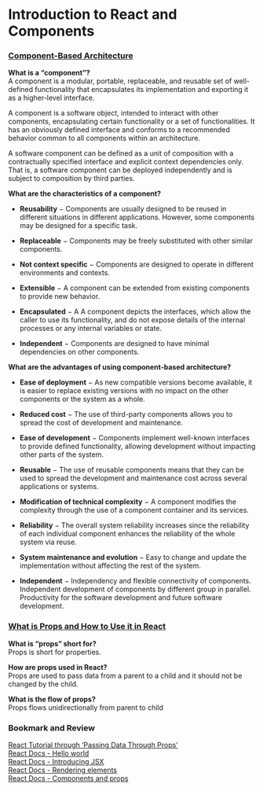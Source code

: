 # Introduction to React and Components

### [Component-Based Architecture](https://www.tutorialspoint.com/software_architecture_design/component_based_architecture.htm)

**What is a “component”?**  
A component is a modular, portable, replaceable, and reusable set of well-defined functionality that encapsulates its implementation and exporting it as a higher-level interface.  

A component is a software object, intended to interact with other components, encapsulating certain functionality or a set of functionalities. It has an obviously defined interface and conforms to a recommended behavior common to all components within an architecture.  


A software component can be defined as a unit of composition with a contractually specified interface and explicit context dependencies only. That is, a software component can be deployed independently and is subject to composition by third parties.  

**What are the characteristics of a component?**  
- **Reusability** − Components are usually designed to be reused in different situations in different applications. However, some components may be designed for a specific task.

- **Replaceable** − Components may be freely substituted with other similar components.

- **Not context specific** − Components are designed to operate in different environments and contexts.

- **Extensible** − A component can be extended from existing components to provide new behavior.

- **Encapsulated** − A A component depicts the interfaces, which allow the caller to use its functionality, and do not expose details of the internal processes or any internal variables or state.

- **Independent** − Components are designed to have minimal dependencies on other components.  

**What are the advantages of using component-based architecture?**  

- **Ease of deployment** − As new compatible versions become available, it is easier to replace existing versions with no impact on the other components or the system as a whole.  

- **Reduced cost** − The use of third-party components allows you to spread the cost of development and maintenance.  

- **Ease of development** − Components implement well-known interfaces to provide defined functionality, allowing development without impacting other parts of the system.  

- **Reusable** − The use of reusable components means that they can be used to spread the development and maintenance cost across several applications or systems.  

- **Modification of technical complexity** − A component modifies the complexity through the use of a component container and its services.  

- **Reliability** − The overall system reliability increases since the reliability of each individual component enhances the reliability of the whole system via reuse.  

- **System maintenance and evolution** − Easy to change and update the implementation without affecting the rest of the system.  

- **Independent** − Independency and flexible connectivity of components. Independent development of components by different group in parallel. Productivity for the software development and future software development.  

### [What is Props and How to Use it in React](https://itnext.io/what-is-props-and-how-to-use-it-in-react-da307f500da0#:~:text=%E2%80%9CProps%E2%80%9D%20is%20a%20special%20keyword,way%20from%20parent%20to%20child)  

**What is “props” short for?**  
Props is short for properties.  

**How are props used in React?**  
Props are used to pass data from a parent to a child and it should not be changed by the child.  

**What is the flow of props?**  
Props flows unidirectionally from parent to child

### Bookmark and Review
[React Tutorial through ‘Passing Data Through Props’](https://reactjs.org/tutorial/tutorial.html)  
[React Docs - Hello world](https://reactjs.org/docs/hello-world.html)  
[React Docs - Introducing JSX](https://reactjs.org/docs/introducing-jsx.html)  
[React Docs - Rendering elements](https://reactjs.org/docs/rendering-elements.html)  
[React Docs - Components and props](https://reactjs.org/docs/components-and-props.html)  
